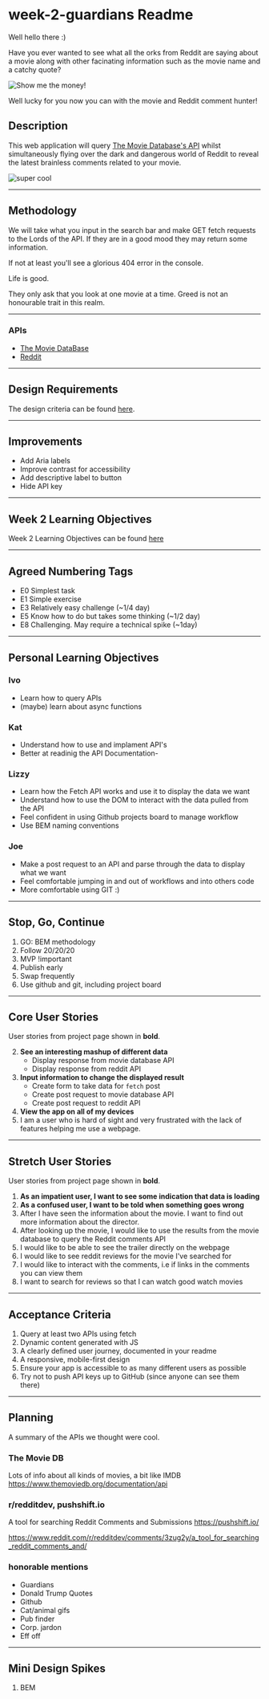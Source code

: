 # week-2-guardians Readme

Well hello there :)

Have you ever wanted to see what all the orks from Reddit are saying about a movie along with other facinating information such as the movie name and a catchy quote?

![Show me the money!](https://media1.giphy.com/media/9HQRIttS5C4Za/200.gif?cid=e1bb72ff49ac33ce53f2abf46d9a2c78f64e7baad5ec826d&rid=200.gif)

Well lucky for you now you can with the movie and Reddit comment hunter!

## Description
This web application will query [The Movie Database's API](https://developers.themoviedb.org/3/getting-started/introduction) whilst simultaneously flying over the dark and dangerous world of Reddit to reveal the latest brainless comments related to your movie.

![super cool](https://media3.giphy.com/media/jba8ucWVAhG9VcUkx9/200.gif?cid=e1bb72ff1e6a09e280bf2dcd3ecf9dcd4ab298821ed7cc8d&rid=200.gif)

---

## Methodology
We will take what you input in the search bar and make GET fetch requests to the Lords of the API. If they are in a good mood they may return some information. 

If not at least you'll see a glorious 404 error in the console.

Life is good.

They only ask that you look at one movie at a time. Greed is not an honourable trait in this realm.

---

### APIs
- [The Movie DataBase](https://developers.themoviedb.org/3/getting-started/introduction)
- [Reddit](https://www.reddit.com/r/redditdev/comments/3zug2y/a_tool_for_searching_reddit_comments_and/)

---

## Design Requirements
The design criteria can be found [here](https://github.com/foundersandcoders/coursebook/blob/master/week-2/project.md).

---

## Improvements
* Add Aria labels
* Improve contrast for accessibility 
* Add descriptive label to button
* Hide API key 

---

## Week 2 Learning Objectives
Week 2 Learning Objectives can be found [here](https://founders-and-coders.gitbook.io/coursebook/week-2/learning-outcomes)

---

## Agreed Numbering Tags

- E0 Simplest task 
- E1 Simple exercise 
- E3 Relatively easy challenge (~1/4 day)
- E5 Know how to do but takes some thinking (~1/2 day)
- E8 Challenging. May require a technical spike (~1day)

---

## Personal Learning Objectives

### Ivo
- Learn how to query APIs
- (maybe) learn about async functions


### Kat
- Understand how to use and implament API's
- Better at readinig the API Documentation-

### Lizzy
- Learn how the Fetch API works and use it to display the data we want
- Understand how to use the DOM to interact with the data pulled from the API
- Feel confident in using Github projects board to manage workflow
- Use BEM naming conventions

### Joe
- Make a post request to an API and parse through the data to display what we want
- Feel comfortable jumping in and out of workflows and into others code
- More comfortable using GIT :)

---

## Stop, Go, Continue
1. GO: BEM methodology
2. Follow 20/20/20
3. MVP !important 
4. Publish early
5. Swap frequently
6. Use github and git, including project board

---

## Core User Stories
User stories from project page shown in **bold**.

2. **See an interesting mashup of different data**
    - Display response from movie database API
    - Display response from reddit API
3. **Input information to change the displayed result**
    - Create form to take data for ```fetch``` post
    - Create post request to movie database API
    - Create post request to reddit API
5. **View the app on all of my devices**
7. I am a user who is hard of sight and very frustrated with the lack of features helping me use a webpage. 

---

## Stretch User Stories
User stories from project page shown in **bold**.

1. **As an impatient user, I want to see some indication that data is loading**
1. **As a confused user, I want to be told when something goes wrong**
3. After I have seen the information about the movie. I want to find out more information about the director.
4. After looking up the movie, I would like to use the results from the movie database to query the Reddit comments API
5. I would like to be able to see the trailer directly on the webpage
6. I would like to see reddit reviews for the movie I've searched for 
7. I would like to interact with the comments, i.e if links in the comments you can view them 
8. I want to search for reviews so that I can watch good watch movies

---

## Acceptance Criteria
1. Query at least two APIs using fetch
1. Dynamic content generated with JS
1. A clearly defined user journey, documented in your readme
1. A responsive, mobile-first design
1. Ensure your app is accessible to as many different users as possible
1. Try not to push API keys up to GitHub (since anyone can see them there)

---

## Planning
A summary of the APIs we thought were cool.

### The Movie DB 
Lots of info about all kinds of movies, a bit like IMDB
https://www.themoviedb.org/documentation/api

### r/redditdev,  pushshift.io
A tool for searching Reddit Comments and Submissions
https://pushshift.io/

https://www.reddit.com/r/redditdev/comments/3zug2y/a_tool_for_searching_reddit_comments_and/

### honorable mentions
- Guardians 
- Donald Trump Quotes
- Github
- Cat/animal gifs
- Pub finder
- Corp. jardon
- Eff off

---

## Mini Design Spikes
1. BEM 

